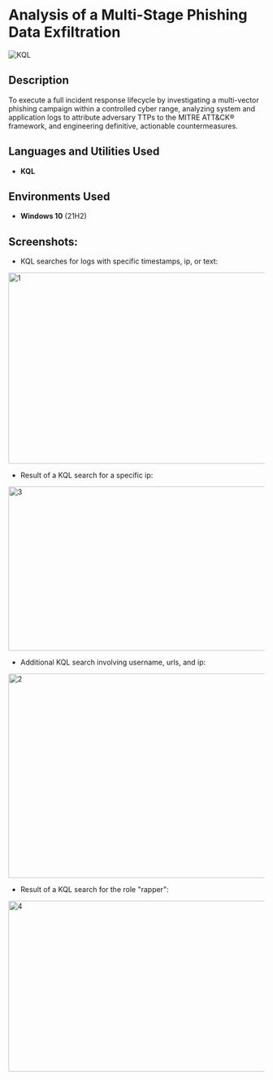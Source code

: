 # Analysis of a Multi-Stage Phishing Data Exfiltration
![KQL](https://img.shields.io/badge/KQL-red)


<h2>Description</h2>
To execute a full incident response lifecycle by investigating a multi-vector phishing campaign within a controlled cyber range, analyzing system and application logs to attribute adversary TTPs to the MITRE ATT&CK® framework, and engineering definitive, actionable countermeasures.
<br />


<h2>Languages and Utilities Used</h2>

- <b>KQL</b> 

<h2>Environments Used </h2>

- <b>Windows 10</b> (21H2)

<h2>Screenshots:</h2>

- KQL searches for logs with specific timestamps, ip, or text:

<img width="779" height="376" alt="1" src="https://github.com/user-attachments/assets/92f61bdd-3913-4a51-9558-b24d6251a1b8" />

- Result of a KQL search for a specific ip:

<img width="1151" height="323" alt="3" src="https://github.com/user-attachments/assets/a6351d5c-e7f6-4470-9f8a-68dd80d63d86" />

- Additional KQL search involving username, urls, and ip:

<img width="794" height="402" alt="2" src="https://github.com/user-attachments/assets/300bcc20-bc94-403e-a47d-84b52c011f8b" />

- Result of a KQL search for the role "rapper":

<img width="1164" height="336" alt="4" src="https://github.com/user-attachments/assets/d6103199-445d-4aac-b1ad-827a55ac57c6" />

